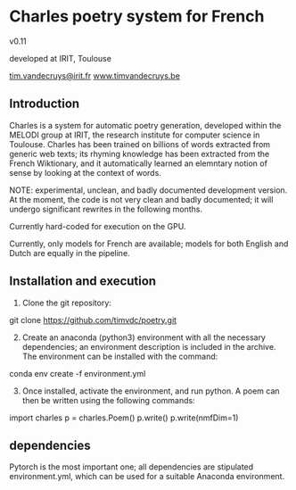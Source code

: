# Charles poetry system for French

v0.11

developed at IRIT, Toulouse

tim.vandecruys@irit.fr
www.timvandecruys.be


## Introduction

Charles is a system for automatic poetry generation, developed within
the MELODI group at IRIT, the research institute for computer science
in Toulouse. Charles has been trained on billions of words extracted
from generic web texts; its rhyming knowledge has been extracted from
the French Wiktionary, and it automatically learned an elemntary
notion of sense by looking at the context of words.

NOTE: experimental, unclean, and badly documented development
version. At the moment, the code is not very clean and badly
documented; it will undergo significant rewrites in the following
months.

Currently hard-coded for execution on the GPU.

Currently, only models for French are available; models for both
English and Dutch are equally in the pipeline.

## Installation and execution

1) Clone the git repository:

git clone https://github.com/timvdc/poetry.git

2) Create an anaconda (python3) environment with all the necessary
dependencies; an environment description is included in the
archive. The environment can be installed with the command:

conda env create -f environment.yml

3) Once installed, activate the environment, and run python. A poem
can then be written using the following commands:

import charles
p = charles.Poem()
p.write()
p.write(nmfDim=1)

## dependencies

Pytorch is the most important one; all dependencies are stipulated
environment.yml, which can be used for a suitable Anaconda
environment.